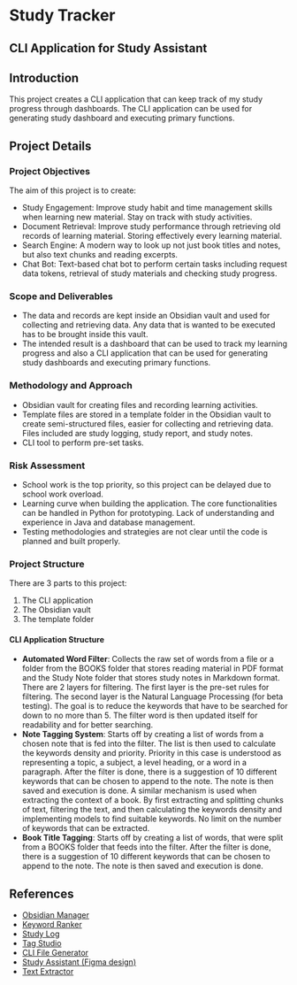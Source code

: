 # Study Tracker

## CLI Application for Study Assistant

## Introduction

This project creates a CLI application that can keep track of my study progress through dashboards. The CLI application can be used for generating study dashboard and executing primary functions.

## Project Details

### Project Objectives

The aim of this project is to create:

- Study Engagement: Improve study habit and time management skills when learning new material. Stay on track with study activities.
- Document Retrieval: Improve study performance through retrieving old records of learning material. Storing effectively every learning material.
- Search Engine: A modern way to look up not just book titles and notes, but also text chunks and reading excerpts.
- Chat Bot: Text-based chat bot to perform certain tasks including request data tokens, retrieval of study materials and checking study progress.

### Scope and Deliverables

- The data and records are kept inside an Obsidian vault and used for collecting and retrieving data. Any data that is wanted to be executed has to be brought inside this vault.
- The intended result is a dashboard that can be used to track my learning progress and also a CLI application that can be used for generating study dashboards and executing primary functions.

### Methodology and Approach

- Obsidian vault for creating files and recording learning activities.
- Template files are stored in a template folder in the Obsidian vault to create semi-structured files, easier for collecting and retrieving data. Files included are study logging, study report, and study notes.
- CLI tool to perform pre-set tasks.

### Risk Assessment

- School work is the top priority, so this project can be delayed due to school work overload.
- Learning curve when building the application. The core functionalities can be handled in Python for prototyping. Lack of understanding and experience in Java and database management.
- Testing methodologies and strategies are not clear until the code is planned and built properly.

### Project Structure

There are 3 parts to this project:

1. The CLI application
2. The Obsidian vault
3. The template folder

#### CLI Application Structure

- **Automated Word Filter**: Collects the raw set of words from a file or a folder from the BOOKS folder that stores reading material in PDF format and the Study Note folder that stores study notes in Markdown format. There are 2 layers for filtering. The first layer is the pre-set rules for filtering. The second layer is the Natural Language Processing (for beta testing). The goal is to reduce the keywords that have to be searched for down to no more than 5. The filter word is then updated itself for readability and for better searching.
- **Note Tagging System**: Starts off by creating a list of words from a chosen note that is fed into the filter. The list is then used to calculate the keywords density and priority. Priority in this case is understood as representing a topic, a subject, a level heading, or a word in a paragraph. After the filter is done, there is a suggestion of 10 different keywords that can be chosen to append to the note. The note is then saved and execution is done. A similar mechanism is used when extracting the context of a book. By first extracting and splitting chunks of text, filtering the text, and then calculating the keywords density and implementing models to find suitable keywords. No limit on the number of keywords that can be extracted.
- **Book Title Tagging**: Starts off by creating a list of words, that were split from a BOOKS folder that feeds into the filter. After the filter is done, there is a suggestion of 10 different keywords that can be chosen to append to the note. The note is then saved and execution is done.

## References

- [Obsidian Manager](https://github.com/dangtom700/obsidian_manager)
- [Keyword Ranker](https://github.com/dangtom700/KeywordRanker)
- [Study Log](https://github.com/dangtom700/StudyLog)
- [Tag Studio](https://github.com/dangtom700/TagStudio)
- [CLI File Generator](https://github.com/dangtom700/CLI_File_Generator)
- [Study Assistant (Figma design)](https://www.figma.com/board/2t8iiGnpg0lOEtNSdyTOQr/Study-Assistance?node-id=0%3A1&t=g9lN4sPsgClpwuXx-1)
- [Text Extractor](https://github.com/dangtom700/extract_text)
